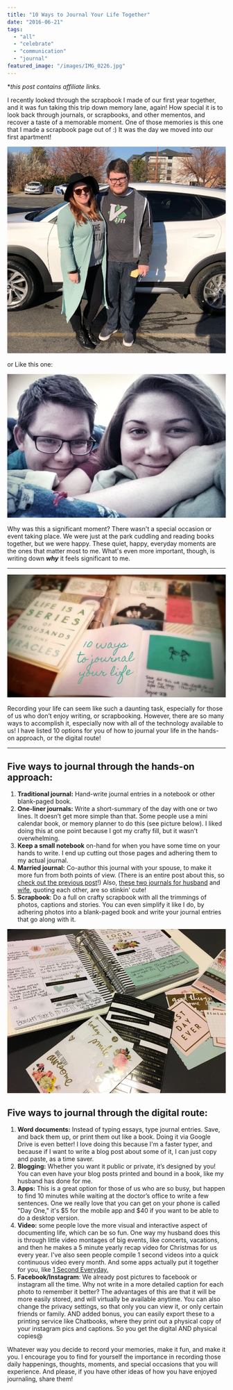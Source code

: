 ```yaml
---
title: "10 Ways to Journal Your Life Together"
date: "2016-06-21"
tags:
  - "all"
  - "celebrate"
  - "communication"
  - "journal"
featured_image: "/images/IMG_0226.jpg"
---
```


\*_this post contains affiliate links._

I recently looked through the scrapbook I made of our first year together, and it was fun taking this trip down memory lane, again! How special it is to look back through journals, or scrapbooks, and other mementos, and recover a taste of a memorable moment. One of those memories is this one that I made a scrapbook page out of :) It was the day we moved into our first apartment!

![10 ideas on how to journal, recording memories, journaling, memory keeping, journaling your life, documenting your marriage, documenting your life, marriage fun, memories in marriage, journaling, ways to journal, ways to scrapbook, scrapbook ideas, marriage ideas, marriage advice, marriage help, newlyweds, newlywed life, marriage specialist](/images/IMG_0575.jpg)

or Like this one:

![10 ideas on how to journal, recording memories, journaling, memory keeping, journaling your life, documenting your marriage, documenting your life, marriage fun, memories in marriage, journaling, ways to journal, ways to scrapbook, scrapbook ideas, marriage ideas, marriage advice, marriage help, newlyweds, newlywed life, marriage specialist](/images/20130921_193129.jpg)

Why was this a significant moment? There wasn't a special occasion or event taking place. We were just at the park cuddling and reading books together, but we were happy. These quiet, happy, everyday moments are the ones that matter most to me. What's even more important, though, is writing down **_why_** it feels significant to me.

* * *

![marriage journaling, journaling, digital journaling, journaling marriage moments](/images/10_ways_to_journal.jpg)

Recording your life can seem like such a daunting task, especially for those of us who don’t enjoy writing, or scrapbooking. However, there are so many ways to accomplish it, especially now with all of the technology available to us! I have listed 10 options for you of how to journal your life in the hands-on approach, or the digital route!

* * *

## Five ways to journal through the hands-on approach:

1. **Traditional journal:** Hand-write journal entries in a notebook or other blank-paged book.
2. **One-liner journals:** Write a short-summary of the day with one or two lines. It doesn’t get more simple than that. Some people use a mini calendar book, or memory planner to do this (see picture below). I liked doing this at one point because I got my crafty fill, but it wasn't overwhelming.
3. **Keep a small notebook** on-hand for when you have some time on your hands to write. I end up cutting out those pages and adhering them to my actual journal.
4. **Married journal:** Co-author this journal with your spouse, to make it more fun from both points of view. (There is an entire post about this, so [check out the previous post](http://freshlymarried.com/the-married-journal/ "the married journal.")!) Also, [these two journals for husband](https://amzn.to/2qCoJ0G) and [wife](https://amzn.to/2HICy61), quoting each other, are so stinkin' cute!
5. **Scrapbook**: Do a full on crafty scrapbook with all the trimmings of photos, captions and stories. You can even simplify it like I do, by adhering photos into a blank-paged book and write your journal entries that go along with it.

![Recording your life can seem like such a daunting task, especially for those of us who don’t enjoy writing, or scrapbooking. However, there are so many ways to accomplish it, especially now with all of the technology available to us! I have listed ten ideas for how to journal, that may help you!](/images/IMG_1587.jpg)

## Five ways to journal through the digital route:

1. **Word documents:** Instead of typing essays, type journal entries. Save, and back them up, or print them out like a book. Doing it via Google Drive is even better! I love doing this because I'm a faster typer, and because if I want to write a blog post about some of it, I can just copy and paste, as a time saver.
2. **Blogging:** Whether you want it public or private, it’s designed by you! You can even have your blog posts printed and bound in a book, like my husband has done for me.
3. **Apps:** This is a great option for those of us who are so busy, but happen to find 10 minutes while waiting at the doctor’s office to write a few sentences. One we really love that you can get on your phone is called "Day One," it's $5 for the mobile app and $40 if you want to be able to do a desktop version.
4. **Video:** some people love the more visual and interactive aspect of documenting life, which can be so fun. One way my husband does this is through little video montages of big events, like concerts, vacations, and then he makes a 5 minute yearly recap video for Christmas for us every year. I've also seen people compile 1 second videos into a quick continuous video every month. And some apps actually put it together for you, like [1 Second Everyday.](http://1se.co/) 
5. **Facebook/Instagram**: We already post pictures to facebook or instagram all the time. Why not write in a more detailed caption for each photo to remember it better? The advantages of this are that it will be more easily stored, and will virtually be available anytime. You can also change the privacy settings, so that only you can view it, or only certain friends or family. AND added bonus, you can easily export these to a printing service like Chatbooks, where they print out a physical copy of your instagram pics and captions. So you get the digital AND physical copies@

Whatever way you decide to record your memories, make it fun, and make it you. I encourage you to find for yourself the importance in recording those daily happenings, thoughts, moments, and special occasions that you will experience. And please, if you have other ideas of how you have enjoyed journaling, share them!
